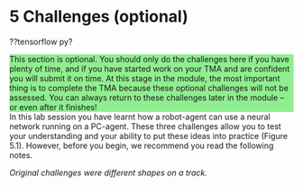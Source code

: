 # 5 Challenges (optional)


??tensorflow py?

<div xmlns:str="http://exslt.org/strings" style="background:lightgreen">
<!--Heading: 
            Study note-->
This section is optional. You should only do the challenges here if you have plenty of time, and if you have started work on your TMA and are confident you will submit it on time. At this stage in the module, the most important thing is to complete the TMA because these optional challenges will not be assessed. You can always return to these challenges later in the module – or even after it finishes! 
</div>
In this lab session you have learnt how a robot-agent can use a neural network running on a PC-agent. These three challenges allow you to test your understanding and your ability to put these ideas into practice (Figure 5.1). However, before you begin, we recommend you read the following notes.

*Original challenges were different shapes on a track.*


